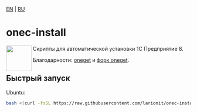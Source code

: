 [EN] | [RU]

[EN]: https://github.com/larionit/onec-install/blob/main/README.md
[RU]: https://github.com/larionit/onec-install/blob/main/ru/README.md

# onec-install

<img align="left" width="70" height="70" src="https://github.com/user-attachments/assets/c8a79cc2-07d3-4afd-a57e-4e43b0335921">

Скрипты для автоматической установки 1C Предприятие 8.

Благодарности: [oneget](https://github.com/v8platform/oneget) и [форк oneget](https://github.com/Pringlas/oneget).

## Быстрый запуск

Ubuntu:

``` bash
bash <(curl -fsSL https://raw.githubusercontent.com/larionit/onec-install/main/ru/setup.sh)
```
